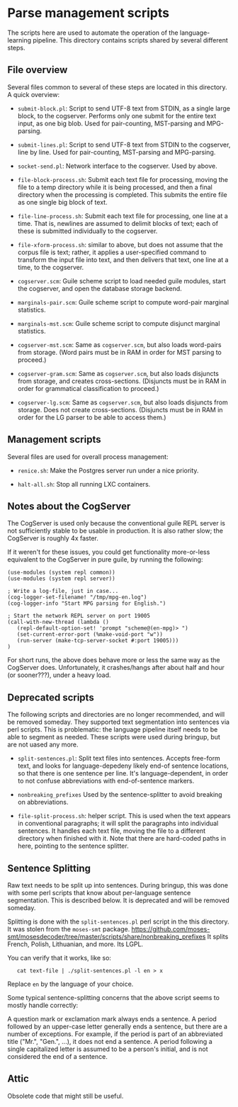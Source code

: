 
Parse management scripts
========================

The scripts here are used to automate the operation of the
language-learning pipeline. This directory contains scripts shared
by several different steps.

File overview
-------------
Several files common to several of these steps are located in this
directory.  A quick overview:

* `submit-block.pl`: Script to send UTF-8 text from STDIN, as a single
  large block, to the cogserver.  Performs only one submit for the
  entire text input, as one big blob.
  Used for pair-counting, MST-parsing and MPG-parsing.

* `submit-lines.pl`: Script to send UTF-8 text from STDIN to the
  cogserver, line by line.
  Used for pair-counting, MST-parsing and MPG-parsing.

* `socket-send.pl`: Network interface to the cogserver. Used by above.

* `file-block-process.sh`: Submit each text file for processing,
  moving the file to a temp directory while it is being processed,
  and then a final directory when the processing is completed.
  This submits the entire file as one single big block of text.

* `file-line-process.sh`: Submit each text file for processing,
  one line at a time. That is, newlines are assumed to delimit blocks
  of text; each of these is submitted individually to the cogserver.

* `file-xform-process.sh`: similar to above, but does not assume
  that the corpus file is text; rather, it applies a user-specified
  command to transform the input file into text, and then delivers
  that text, one line at a time, to the cogserver.

* `cogserver.scm`: Guile scheme script to load needed guile modules,
  start the cogserver, and open the database storage backend.

* `marginals-pair.scm`: Guile scheme script to compute word-pair
  marginal statistics.

* `marginals-mst.scm`: Guile scheme script to compute disjunct
  marginal statistics.

* `cogserver-mst.scm`: Same as `cogserver.scm`, but also loads
  word-pairs from storage. (Word pairs must be in RAM in order for
  MST parsing to proceed.)

* `cogserver-gram.scm`: Same as `cogserver.scm`, but also loads
  disjuncts from storage, and creates cross-sections. (Disjuncts
  must be in RAM in order for grammatical classification to proceed.)

* `cogserver-lg.scm`: Same as `cogserver.scm`, but also loads
  disjuncts from storage. Does not create cross-sections. (Disjuncts
  must be in RAM in order for the LG parser to be able to access them.)

Management scripts
------------------
Several files are used for overall process management:

* `renice.sh`: Make the Postgres server run under a nice priority.

* `halt-all.sh`: Stop all running LXC containers.

Notes about the CogServer
-------------------------
The CogServer is used only because the conventional guile REPL server
is not sufficiently stable to be usable in production. It is also rather
slow; the CogServer is roughly 4x faster.

If it weren't for these issues, you could get functionality more-or-less
equivalent to the CogServer in pure guile, by running the following:
```
(use-modules (system repl common))
(use-modules (system repl server))

; Write a log-file, just in case...
(cog-logger-set-filename! "/tmp/mpg-en.log")
(cog-logger-info "Start MPG parsing for English.")

; Start the network REPL server on port 19005
(call-with-new-thread (lambda ()
   (repl-default-option-set! 'prompt "scheme@(en-mpg)> ")
   (set-current-error-port (%make-void-port "w"))
   (run-server (make-tcp-server-socket #:port 19005)))
)
```
For short runs, the above does behave more or less the same way as the
CogServer does. Unfortunately, it crashes/hangs after about half and
hour (or sooner???), under a heavy load.

Deprecated scripts
------------------
The following scripts and directories are no longer recommended, and
will be removed someday. They supported text segmentation into sentences
via perl scripts. This is problematic: the language pipeline itself
needs to be able to segment as needed. These scripts were used during
bringup, but are not uased any more.

* `split-sentences.pl`: Split text files into sentences. Accepts
  free-form text, and looks for language-depedeny likely end-of
  sentence locations, so that there is one sentence per line.
  It's language-dependent, in order to not confuse abbreviations
  with end-of-sentence markers.

* `nonbreaking_prefixes` Used by the sentence-splitter to avoid
  breaking on abbreviations.

* `file-split-process.sh`: helper script. This is used when the text
  appears in conventional paragraphs; it will split the paragraphs into
  individual sentences.  It handles each text file, moving the file to
  a different directory when finished with it.  Note that there are
  hard-coded paths in here, pointing to the sentence splitter.


Sentence Splitting
------------------
Raw text needs to be split up into sentences.  During bringup, this was
done with some perl scripts that know about per-language sentence
segmentation. This is described below. It is deprecated and will be
removed someday.

Splitting is done with the `split-sentences.pl` perl script in the this
directory.  It was stolen from the `moses-smt` package.
https://github.com/moses-smt/mosesdecoder/tree/master/scripts/share/nonbreaking_prefixes
It splits French, Polish, Lithuanian, and more.  Its LGPL.

You can verify that it works, like so:
```
   cat text-file | ./split-sentences.pl -l en > x
```
Replace `en` by the language of your choice.

Some typical sentence-splitting concerns that the above script seems
to mostly handle correctly:

A question mark or exclamation mark always ends a sentence.  A period
followed by an upper-case letter generally ends a sentence, but there
are a number of exceptions.  For example, if the period is part of an
abbreviated title ("Mr.", "Gen.", ...), it does not end a sentence.
A period following a single capitalized letter is assumed to be a
person's initial, and is not considered the end of a sentence.

Attic
-----
Obsolete code that might still be useful.
